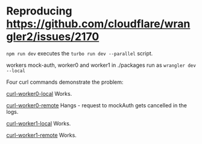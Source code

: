 # Reproducing https://github.com/cloudflare/wrangler2/issues/2170

`npm run dev` executes the `turbo run dev --parallel` script.

workers mock-auth, worker0 and worker1 in ./packages run as `wrangler dev --local`

Four curl commands demonstrate the problem:

[curl-worker0-local](curl-worker0-local) Works.

[curl-worker0-remote](curl-worker0-remote) Hangs - request to mockAuth gets cancelled in the logs.

[curl-worker1-local](curl-worker1-local) Works.

[curl-worker1-remote](curl-worker1-remote) Works.